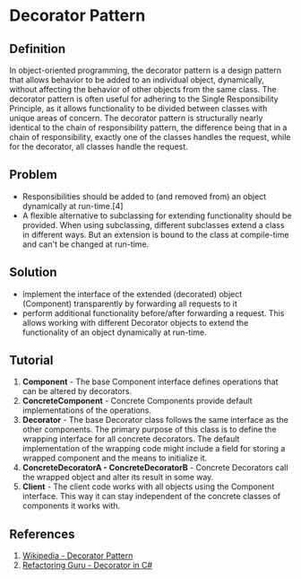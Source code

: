 # Decorator Pattern
## Definition
In object-oriented programming, the decorator pattern is a design pattern that allows behavior to be added to an individual object, dynamically, without affecting the behavior of other objects from the same class. The decorator pattern is often useful for adhering to the Single Responsibility Principle, as it allows functionality to be divided between classes with unique areas of concern. The decorator pattern is structurally nearly identical to the chain of responsibility pattern, the difference being that in a chain of responsibility, exactly one of the classes handles the request, while for the decorator, all classes handle the request.

## Problem
* Responsibilities should be added to (and removed from) an object dynamically at run-time.[4]
* A flexible alternative to subclassing for extending functionality should be provided.
When using subclassing, different subclasses extend a class in different ways. But an extension is bound to the class at compile-time and can't be changed at run-time.

## Solution
* implement the interface of the extended (decorated) object (Component) transparently by forwarding all requests to it
* perform additional functionality before/after forwarding a request.
This allows working with different Decorator objects to extend the functionality of an object dynamically at run-time.

## Tutorial
1. **Component** - The base Component interface defines operations that can be altered by decorators.
2. **ConcreteComponent** - Concrete Components provide default implementations of the operations.
3. **Decorator** - The base Decorator class follows the same interface as the other components. The primary purpose of this class is to define the wrapping interface for all concrete decorators. The default implementation of the wrapping code might include a field for storing a wrapped component and the means to initialize it.
4. **ConcreteDecoratorA - ConcreteDecoratorB** - Concrete Decorators call the wrapped object and alter its result in some way.
5. **Client** - The client code works with all objects using the Component interface. This way it can stay independent of the concrete classes of components it works with.

## References
1. [Wikipedia - Decorator Pattern](https://en.wikipedia.org/wiki/Decorator_pattern)
2. [Refactoring Guru - Decorator in C#](https://refactoring.guru/design-patterns/decorator/csharp/example)
